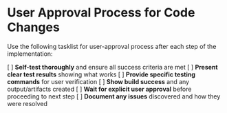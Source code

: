 # User Approval Process for Code Changes

Use the following tasklist for user-approval process after each step of the
implementation:

[ ] **Self-test thoroughly** and ensure all success criteria are met [ ]
**Present clear test results** showing what works [ ] **Provide specific testing
commands** for user verification [ ] **Show build success** and any
output/artifacts created [ ] **Wait for explicit user approval** before
proceeding to next step [ ] **Document any issues** discovered and how they were
resolved
